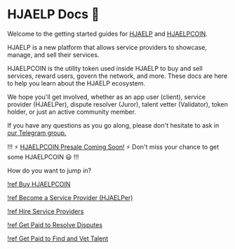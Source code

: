 # HJAELP Docs :wave:

Welcome to the getting started guides for [HJAELP](https://hjaelp.io/) and [HJAELPCOIN](https://hjaelpcoin.com/). 

HJAELP is a new platform that allows service providers to showcase, manage, and sell their services. 

HJAELPCOIN is the utility token used inside HJAELP to buy and sell services, reward users, govern the network, and more. These docs are here to help you learn about the HJAELP ecosystem. 

We hope you'll get involved, whether as an app user (client), service provider (HJAELPer), dispute resolver (Juror), talent vetter (Validator), token holder, or just an active community member.

If you have any questions as you go along, please don't hesitate to ask in [our Telegram group.](https://t.me/hjaelpcoin)

!!! :zap: [HJAELPCOIN Presale Coming Soon!](./buy-hjaelpcoin.md) :zap:
Don't miss your chance to get some HJAELPCOIN :smiley: 
!!!

How do you want to jump in?

[!ref Buy HJAELPCOIN](./buy-hjaelpcoin.md)

[!ref Become a Service Provider (HJAELPer)](./provide-services.md)

[!ref Hire Service Providers](./hire-hjaelpers.md)

[!ref Get Paid to Resolve Disputes](./resolve-disputes.md)

[!ref Get Paid to Find and Vet Talent](./find-hjaelpers.md)

